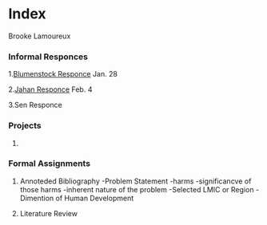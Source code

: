 # Index

Brooke Lamoureux

### Informal Responces

1.[Blumenstock Responce](https://bmlamoureux.github.io/workshop/blumenstock) Jan. 28 

2.[Jahan Responce](https://bmlamoureux.github.io/workshop/jahan) Feb. 4

3.Sen Responce

### Projects

1. 

### Formal Assignments 

1. Annoteded Bibliography
-Problem Statement
  -harms
  -significancve of those harms
  -inherent nature of the problem
-Selected LMIC or Region
-Dimention of Human Development

2. Literature Review
